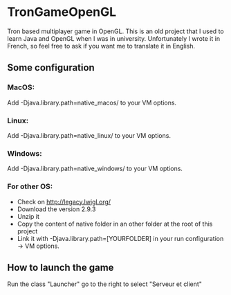# TronGameOpenGL
Tron based multiplayer game in OpenGL. This is an old project that I used to learn Java and OpenGL when I was in university.
Unfortunately I wrote it in French, so feel free to ask if you want me to translate it in English. 

## Some configuration

### MacOS:

Add -Djava.library.path=native_macos/ to your VM options.

### Linux:

Add -Djava.library.path=native_linux/ to your VM options.

### Windows:

Add -Djava.library.path=native_windows/ to your VM options.

### For other OS:

- Check on http://legacy.lwjgl.org/
- Download the version 2.9.3
- Unzip it
- Copy the content of native folder in an other folder at the root of this project
- Link it with -Djava.library.path=[YOURFOLDER] in your run configuration -> VM options.

## How to launch the game

Run the class "Launcher" go to the right to select "Serveur et client"
